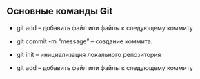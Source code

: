 ## Основные команды Git

* git add – добавить файл или файлы к следующему коммиту

* git commit -m “message” – создание коммита.

* git init – инициализация локального репозитория

* git add – добавить файл или файлы к следующему коммиту
